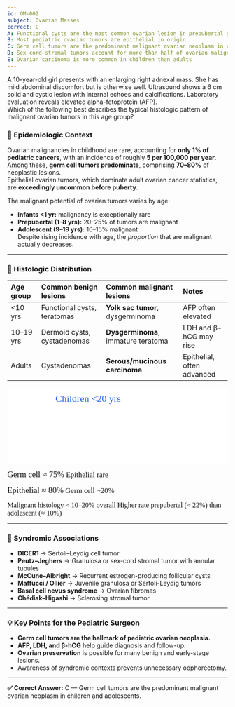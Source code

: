 ```yaml
---
id: OM-002
subject: Ovarian Masses
correct: C
A: Functional cysts are the most common ovarian lesion in prepubertal girls
B: Most pediatric ovarian tumors are epithelial in origin
C: Germ cell tumors are the predominant malignant ovarian neoplasm in children and adolescents
D: Sex cord–stromal tumors account for more than half of ovarian malignancies in adolescence
E: Ovarian carcinoma is more common in children than adults
---
```


A 10-year-old girl presents with an enlarging right adnexal mass. She has mild abdominal discomfort but is otherwise well. Ultrasound shows a 6 cm solid and cystic lesion with internal echoes and calcifications. Laboratory evaluation reveals elevated alpha-fetoprotein (AFP).  
Which of the following best describes the typical histologic pattern of malignant ovarian tumors in this age group?

<!-- EXPLANATION -->

<div class="explain-scope">

### <span class="hdr-blue">🧠 Epidemiologic Context</span>

Ovarian malignancies in childhood are rare, accounting for **only 1% of pediatric cancers**, with an incidence of roughly **5 per 100,000 per year**. Among these, **germ cell tumors predominate**, comprising **70–80%** of neoplastic lesions.  
Epithelial ovarian tumors, which dominate adult ovarian cancer statistics, are **exceedingly uncommon before puberty**.

The malignant potential of ovarian tumors varies by age:  
- **Infants &lt;1 yr:** malignancy is exceptionally rare  
- **Prepubertal (1–8 yrs):** 20–25% of tumors are malignant  
- **Adolescent (9–19 yrs):** 10–15% malignant  
Despite rising incidence with age, the *proportion* that are malignant actually decreases.

---

### <span class="hdr-green">🔬 Histologic Distribution</span>

| Age group | Common benign lesions | Common malignant lesions | Notes |
|:--|:--|:--|:--|
| &lt;10 yrs | Functional cysts, teratomas | **Yolk sac tumor**, dysgerminoma | AFP often elevated |
| 10–19 yrs | Dermoid cysts, cystadenomas | **Dysgerminoma**, immature teratoma | LDH and β-hCG may rise |
| Adults | Cystadenomas | **Serous/mucinous carcinoma** | Epithelial, often advanced |

<svg width="760" height="260" xmlns="http://www.w3.org/2000/svg" aria-label="Distribution of pediatric vs adult ovarian tumor types">
  <defs>
    <marker id="arrow" markerWidth="12" markerHeight="8" refX="10" refY="4" orient="auto" fill="#333">
      <polygon points="0,0 12,4 0,8"/>
    </marker>
  </defs>

  <rect x="0" y="0" width="760" height="260" fill="white"/>
  <text x="110" y="32" style="font-family:'Comic Sans MS';font-size:22px;fill:#2563eb;">Children &lt;20 yrs</text>
  <text x="520" y="32" style="font-family:'Comic Sans MS';font-size:22px;fill:#b91c1c;">Adults &gt;20 yrs</text>

  <rect x="60" y="55" rx="14" ry="14" width="260" height="100"
        style="fill:none;stroke:#2563eb;stroke-width:4;stroke-dasharray:6,4;"/>
  <text x="85" y="95" style="font-family:'Comic Sans MS';font-size:19px;fill:#2563eb;">Germ cell ≈ 75%</text>
  <text x="85" y="120" style="font-family:'Comic Sans MS';font-size:17px;fill:#2563eb;">Epithelial rare</text>

  <rect x="450" y="55" rx="14" ry="14" width="260" height="100"
        style="fill:none;stroke:#b91c1c;stroke-width:4;stroke-dasharray:6,4;"/>
  <text x="475" y="95" style="font-family:'Comic Sans MS';font-size:19px;fill:#b91c1c;">Epithelial ≈ 80%</text>
  <text x="475" y="120" style="font-family:'Comic Sans MS';font-size:17px;fill:#b91c1c;">Germ cell ~20%</text>

  <line x1="320" y1="105" x2="450" y2="105" style="stroke:#333;stroke-width:2.5;marker-end:url(#arrow)"/>
  <text x="70" y="195" style="font-family:'Comic Sans MS';font-size:16px;fill:#333;">Malignant histology ≈ 10–20% overall</text>
  <text x="70" y="215" style="font-family:'Comic Sans MS';font-size:16px;fill:#333;">Higher rate prepubertal (≈ 22%) than adolescent (≈ 10%)</text>
</svg>

---

### <span class="hdr-violet">🧬 Syndromic Associations</span>

- **DICER1** → Sertoli–Leydig cell tumor  
- **Peutz–Jeghers** → Granulosa or sex-cord stromal tumor with annular tubules  
- **McCune–Albright** → Recurrent estrogen-producing follicular cysts  
- **Maffucci / Ollier** → Juvenile granulosa or Sertoli-Leydig tumors  
- **Basal cell nevus syndrome** → Ovarian fibromas  
- **Chédiak–Higashi** → Sclerosing stromal tumor

---

### <span class="hdr-rose">💡 Key Points for the Pediatric Surgeon</span>

- **Germ cell tumors are the hallmark of pediatric ovarian neoplasia.**  
- **AFP, LDH, and β-hCG** help guide diagnosis and follow-up.  
- **Ovarian preservation** is possible for many benign and early-stage lesions.  
- Awareness of syndromic contexts prevents unnecessary oophorectomy.

---

**✅ Correct Answer:** C — Germ cell tumors are the predominant malignant ovarian neoplasm in children and adolescents.
</div>
